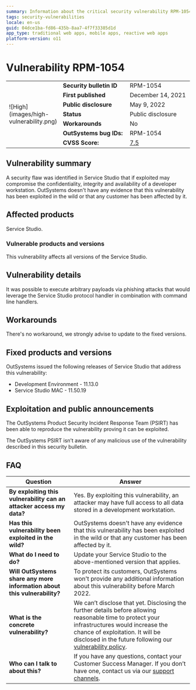 ```yaml
---
summary: Information about the critical security vulnerability RPM-1054
tags: security-vulnerabilities
locale: en-us
guid: 04dce1ba-fd86-435b-8aa7-4f7f33385d1d
app_type: traditional web apps, mobile apps, reactive web apps
platform-version: o11
---
```


# Vulnerability RPM-1054

<table markdown="1">
<tr>
    <td style="width: 20%; vertical-align: middle" rowspan="7">![High](images/high-vulnerability.png)</td>
    <td><b>Security bulletin ID</b></td>
    <td>RPM-1054</td>
</tr>
<tr>
    <td><b>First published</b></td>
    <td>December 14, 2021</td>
</tr>
<tr>
    <td><b>Public disclosure</b></td>
    <td>May 9, 2022</td>
</tr>
<tr>
    <td><b>Status</b></td>
    <td>Public disclosure</td>
</tr>
<tr>
    <td><b>Workarounds</b></td>
    <td>No</td>
</tr>
<tr>
    <td><b>OutSystems bug IDs:</b></td>
    <td>RPM-1054</td>
</tr>
<tr>
    <td><b>CVSS Score:</b></td>
    <td><a href="https://www.first.org/cvss/calculator/3.1#CVSS:3.1/AV:N/AC:H/PR:N/UI:R/S:U/C:H/I:H/A:H">7.5</a></td>
</tr>
</table>

## Vulnerability summary

A security flaw was identified in Service Studio that if exploited may compromise the confidentiality, integrity and availability of a developer workstation.
OutSystems doesn't have any evidence that this vulnerability has been exploited in the wild or that any customer has been affected by it.

## Affected products

Service Studio.

### Vulnerable products and versions

This vulnerability affects all versions of the Service Studio.

## Vulnerability details

 It was possible to execute arbitrary payloads via phishing attacks that would leverage the Service Studio protocol handler in combination with command line handlers.

## Workarounds

There's no workaround, we strongly advise to update to the fixed versions.

## Fixed products and versions

OutSystems issued the following releases of Service Studio that address this vulnerability:

* Development Environment - 11.13.0
* Service Studio MAC - 11.50.19

## Exploitation and public announcements

The OutSystems Product Security Incident Response Team (PSIRT) has been able to reproduce the vulnerability proving it can be exploited.

The OutSystems PSIRT isn’t aware of any malicious use of the vulnerability described in this security bulletin.

## FAQ

| Question | Answer |
|---|---|
| **By exploiting this vulnerability can an attacker access my data?** | Yes. By exploiting this vulnerability, an attacker may have full access to all data stored in a development workstation. |
| **Has this vulnerability been exploited in the wild?** | OutSystems doesn't have any evidence that this vulnerability has been exploited in the wild or that any customer has been affected by it. |
| **What do I need to do?** | Update your Service Studio to the above-mentioned version that applies. |
| **Will OutSystems share any more information about this vulnerability?** | To protect its customers, OutSystems won't provide any additional information about this vulnerability before March 2022. |
| **What is the concrete vulnerability?** | We can’t disclose that yet. Disclosing the further details before allowing reasonable time to protect your infrastructures would increase the chance of exploitation. It will be disclosed in the future following our [vulnerability policy](intro.md#embargo). |
| **Who can I talk to about this?** | If you have any questions, contact your Customer Success Manager. If you don’t have one, contact us via our [support channels](https://www.outsystems.com/legal/success/contact-outsystems-technical-support/). |
